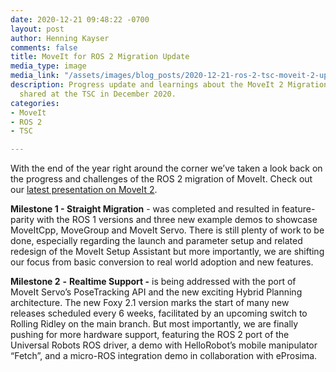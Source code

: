 ```yaml
---
date: 2020-12-21 09:48:22 -0700
layout: post
author: Henning Kayser
comments: false
title: MoveIt for ROS 2 Migration Update
media_type: image
media_link: "/assets/images/blog_posts/2020-12-21-ros-2-tsc-moveit-2-update.png"
description: Progress update and learnings about the MoveIt 2 Migration progress as
  shared at the TSC in December 2020.
categories:
- MoveIt
- ROS 2
- TSC

---
```

With the end of the year right around the corner we’ve taken a look back on the progress and challenges of the ROS 2 migration of MoveIt. Check out our [latest presentation on MoveIt 2](https://docs.google.com/presentation/d/1pcW9v-ynGKuSqNtY-QJ4Ts5SkRZS6DmRARFYPisIqSU/edit?usp=sharing).

**Milestone 1 - Straight Migration** - was completed and resulted in feature-parity with the ROS 1 versions and three new example demos to showcase MoveItCpp, MoveGroup and MoveIt Servo. There is still plenty of work to be done, especially regarding the launch and parameter setup and related redesign of the MoveIt Setup Assistant but more importantly, we are shifting our focus from basic conversion to real world adoption and new features.

**Milestone 2** **-** **Realtime Support -** is being addressed with the port of MoveIt Servo’s PoseTracking API and the new exciting Hybrid Planning architecture. The new Foxy 2.1 version marks the start of many new releases scheduled every 6 weeks, facilitated by an upcoming switch to Rolling Ridley on the main branch. But most importantly, we are finally pushing for more hardware support, featuring the ROS 2 port of the Universal Robots ROS driver, a demo with HelloRobot’s mobile manipulator “Fetch”, and a micro-ROS integration demo in collaboration with eProsima.